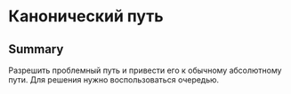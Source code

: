 # Канонический путь

## Summary

Разрешить проблемный путь и привести его к обычному абсолютному пути. Для решения нужно воспользоваться очередью.